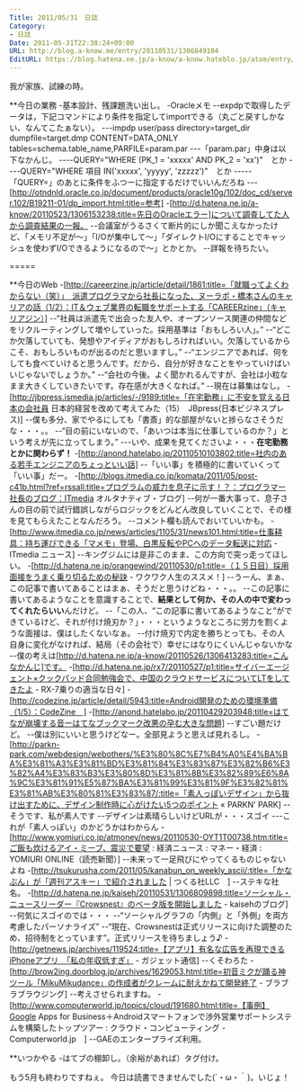 ```yaml
---
Title: 2011/05/31　日誌
Category:
- 日誌
Date: 2011-05-31T22:38:24+09:00
URL: http://blog.a-know.me/entry/20110531/1306849104
EditURL: https://blog.hatena.ne.jp/a-know/a-know.hateblo.jp/atom/entry/12921228815727979669
---
```


我が家族、試練の時。


**今日の業務
-基本設計、残課題洗い出し。
-Oracleメモ
--expdpで取得したデータは，下記コマンドにより条件を指定してimportできる（丸ごと戻すしかない、なんてこたぁない）。
---impdp user/pass directory=target_dir dumpfile=target.dmp CONTENT=DATA_ONLY tables=schema.table_name,PARFILE=param.par
---「param.par」中身は以下なかんじ。
----QUERY="WHERE (PK_1 = 'xxxxx' AND PK_2 = 'xx')"　とか
----QUERY="WHERE 項目 IN('xxxxx', 'yyyyy', 'zzzzz')"　とか
-----「QUERY=」のあとに条件をふつーに指定するだけでいいんだろね
---[http://otndnld.oracle.co.jp/document/products/oracle10g/102/doc_cd/server.102/B19211-01/dp_import.html:title=参考]
-[http://d.hatena.ne.jp/a-know/20110523/1306153238:title=先日のOracleエラー]について調査してた人から調査結果の一報。
--会議室がうるさくて断片的にしか聞こえなかったけど、「メモリ不足が〜」「I/Oが集中して〜」「ダイレクトI/Oにすることでキャッシュを使わずI/Oできるようになるので〜」とかとか。
--詳報を待ちたい。

=====

**今日のWeb
-[http://careerzine.jp/article/detail/1861:title=「就職ってよくわからない（笑）」　派遣プログラマから社長になった、ヌーラボ・橋本さんのキャリアの話（1/2）：IT＆ウェブ業界の転職をサポートする「CAREERzine」（キャリアジン）]
--“社員は派遣先で出会った友人や、オープンソース関連の仲間などをリクルーティングして増やしていった。採用基準は「おもしろい人」。”
--“どこか欠落していても、発想やアイディアがおもしろければいい。欠落しているからこそ、おもしろいものが出るのだと思いますし。”
--“エンジニアであれば、何をしても食べていけると思うんです。だから、自分が好きなことをやっていけばいいじゃないでしょうか。”
--“会社の今後。よく聞かれるんですが、会社は小粒なまま大きくしていきたいです。存在感が大きくなれば。”
--現在は募集はなし。
-[http://jbpress.ismedia.jp/articles/-/9189:title=「在宅勤務」に不安を覚える日本の会社員 日本的経営を改めて考えてみた（15）　JBpress(日本ビジネスプレス)]
--僕も多分、家でやるにしても「書斎」的な部屋がないと捗らなさそうだな・・・。。
--“目の前にいないので、「あいつは本当に仕事しているのか？」という考えが先に立ってしまう。”
---いや、成果を見てくださいよ・・・<span class="deco" style="font-weight:bold;">在宅勤務とかに関わらず！</span>
-[http://anond.hatelabo.jp/20110510103802:title=社内のある若手エンジニアのちょっといい話]
--「いい事」を積極的に書いていくって「いい事」だー。
-[http://blogs.itmedia.co.jp/komata/2011/05/post-c41b.html?ref=rssall:title=プログラムの威力を息子に示す！？：プログラマー社長のブログ：ITmedia オルタナティブ・ブログ]
--何が一番大事って、息子さんの目の前で試行錯誤しながらロジックをどんどん改良していくことで、その様を見てもらえたことなんだろう。
--コメント欄も読んでおいていいかも。
-[http://www.itmedia.co.jp/news/articles/1105/31/news101.html:title=仕事耕具：持ち運びできる「マメモ」登場、白黒反転やPCへのデータ転送に対応 - ITmedia ニュース]
--キングジムには是非このまま、この方向で突っ走ってほしい。
-[http://d.hatena.ne.jp/orangewind/20110530/p1:title=（１５日目）採用面接をうまく乗り切るための秘訣 - ワクワク人生のススメ！]
--うーん、まぁ、この記事で書いてあることはまぁ、そうだと思うけどね・・・。。
--この記事に書いてあるようなことを意識することで、<span class="deco" style="font-weight:bold;">結果として何か、その人の中で変わってくれたらいい</span>んだけど。
--「この人、“この記事に書いてあるようなこと”ができているけど、それが付け焼刃か？」・・・というようなところに労力を割くような面接は、僕はしたくないなぁ。
--付け焼刃で内定を勝ちとっても、その人自身に変化がなければ、結局（その会社で）幸せにはなりにくいんじゃないかな
--僕の考えは[http://d.hatena.ne.jp/a-know/20110526/1306413283:title=こんなかんじ]です。
-[http://d.hatena.ne.jp/rx7/20110527/p1:title=サイバーエージェント×クックパッド合同勉強会で、中国のクラウドサービスについてLTをしてきたよ - RX-7乗りの適当な日々]
-[http://codezine.jp/article/detail/5943:title=Android開発のための環境準備（1/5）：CodeZine　]
-[http://anond.hatelabo.jp/20110429203948:title=はてなが崩壊する音ーはてなブックマーク改悪の孕む大きな問題]
--すごい題だけど。
--僕は別にいいと思うけどなー。全部見ようと思えば見れるし。
-[http://parkn-park.com/webdesign/webothers/%E3%80%8C%E7%B4%A0%E4%BA%BA%E3%81%A3%E3%81%BD%E3%81%84%E3%83%87%E3%82%B6%E3%82%A4%E3%83%B3%E3%80%8D%E3%81%8B%E3%82%89%E6%8A%9C%E3%81%91%E5%87%BA%E3%81%99%E3%81%9F%E3%82%81%E3%81%AB%E3%80%81%E3%83%87/:title=「素人っぽいデザイン」から抜け出すために、デザイン制作時に心がけたい5つのポイント &laquo;  PARKN&#039; PARK]
--そうです、私が素人です
--デザインは素晴らしいけどURLが・・・スゴイ
---これが「素人っぽい」のかどうかはわからん
-[http://www.yomiuri.co.jp/atmoney/news/20110530-OYT1T00738.htm:title=ご飯も炊けるアイ・ミーブ、震災で要望 : 経済ニュース : マネー・経済 : YOMIURI ONLINE（読売新聞）]
--未来って一足飛びにやってくるものじゃないよね
-[http://tsukurusha.com/2011/05/kanabun_on_weekly_ascii/:title=「かなぶん」が「週刊アスキー」で紹介されました | つくる社LLC　]
--ステキな社名。
-[http://d.hatena.ne.jp/kaiseh/20110531/1306809898:title=ソーシャル・ニュースリーダー『Crowsnest』のベータ版を開始しました - kaisehのブログ]
--何気にスゴイのでは・・・
--“ソーシャルグラフの「内側」と「外側」を両方考慮したパーソナライズ”
--“現在、Crowsnestは正式リリースに向けた調整のため、招待制をとっています”。正式リリースを待ちましょう♪
-[http://getnews.jp/archives/119524:title=【アプリ】有名な広告を再現できるiPhoneアプリ　「私の年収低すぎ」 - ガジェット通信]
--くそわろた
-[http://brow2ing.doorblog.jp/archives/1629053.html:title=初音ミクが踊る神ツール「MikuMikudance」の作成者がクレームに耐えかねて開発終了 - ブラブラブラウジング]
--考えさせられますね。
-[http://www.computerworld.jp/topics/cloud/191680.html:title=【事例】Google Apps for Business＋Androidスマートフォンで渉外営業サポートシステムを構築したトップツアー : クラウド・コンピューティング - Computerworld.jp　]
--GAEのエンタープライズ利用。


**いつかやる
-はてブの棚卸し。（余裕があれば）タグ付け。



もう5月も終わりですねぇ。
今日は読書できませんでした(´・ω・｀)。いじょ！
